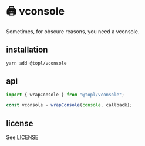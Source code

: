 # 🖨️ vconsole

Sometimes, for obscure reasons, you need a vconsole.

## installation

```
yarn add @topl/vconsole
```

## api

```javascript
import { wrapConsole } from "@topl/vconsole";

const vconsole = wrapConsole(console, callback);
```

## license

See [LICENSE](LICENSE)
